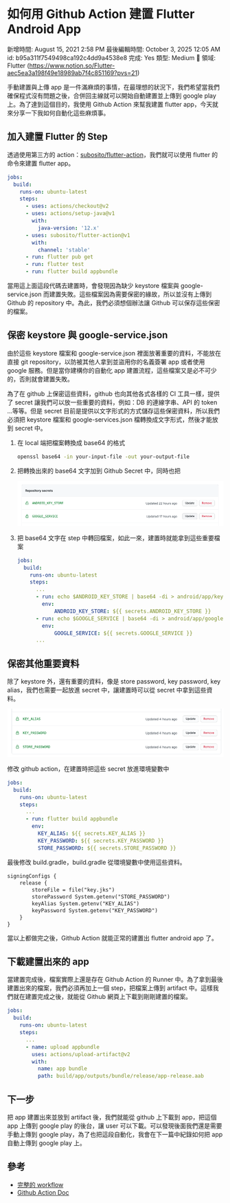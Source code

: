 # 如何用 Github Action 建置 Flutter Android App

新增時間: August 15, 2021 2:58 PM
最後編輯時間: October 3, 2025 12:05 AM
id: b95a311f7549498ca192c4dd9a4538e8
完成: Yes
類型: Medium
🧩 領域: Flutter (https://www.notion.so/Flutter-aec5ea3a198f49e18989ab7f4c851169?pvs=21)

手動建置與上傳 app 是一件滿麻煩的事情，在最理想的狀況下，我們希望當我們確保程式沒有問題之後，合併回主線就可以開始自動建置並上傳到 google play 上。為了達到這個目的，我使用 Github Action 來幫我建置 flutter app，今天就來分享一下我如何自動化這些麻煩事。

## 加入建置 Flutter 的 Step

透過使用第三方的 action：[subosito/flutter-action](https://github.com/subosito/flutter-action)，我們就可以使用 flutter 的命令來建置 flutter app。

```yaml
jobs:
  build:
    runs-on: ubuntu-latest
    steps:
      - uses: actions/checkout@v2
      - uses: actions/setup-java@v1
        with:
          java-version: '12.x'
 	  - uses: subosito/flutter-action@v1
        with:
          channel: 'stable'
      - run: flutter pub get
      - run: flutter test
      - run: flutter build appbundle
```

當用這上面這段代碼去建置時，會發現因為缺少 keystore 檔案與 google-service.json 而建置失敗。這些檔案因為需要保密的緣故，所以並沒有上傳到 Github 的 repository 中。為此，我們必須想個辦法讓 Github 可以保存這些保密的檔案。

## 保密 keystore 與 google-service.json

由於這些 keystore 檔案和 google-service.json 裡面放著重要的資料，不能放在直接 git repository，以防被其他人拿到並盜用你的名義簽署 app 或者使用 google 服務。但是當你建構你的自動化 app 建置流程，這些檔案又是必不可少的，否則就會建置失敗。

為了在 github 上保密這些資料，github 也向其他各式各樣的 CI 工具一樣，提供了 secret 讓我們可以放一些重要的資料，例如：DB 的連線字串、API 的 token ...等等。但是 secret 目前是提供以文字形式的方式儲存這些保密資料，所以我們必須把 keystore 檔案和 google-services.json 檔轉換成文字形式，然後才能放到 secret 中。

1. 在 local 端把檔案轉換成 base64 的格式
    
    ```bash
    openssl base64 -in your-input-file -out your-output-file
    ```
    
2. 把轉換出來的 base64 文字加到 Github Secret 中，同時也把
    
    ![截圖 2021-08-15 下午1.47.30.png](%E5%A6%82%E4%BD%95%E7%94%A8%20Github%20Action%20%E5%BB%BA%E7%BD%AE%20Flutter%20Android%20App/%E6%88%AA%E5%9C%96_2021-08-15_%E4%B8%8B%E5%8D%881.47.30.png)
    
3. 把 base64 文字在 step 中轉回檔案，如此一來，建置時就能拿到這些重要檔案
    
    ```yaml
    jobs:
      build:
        runs-on: ubuntu-latest
        steps:
    	  ...
    	  - run: echo $ANDROID_KEY_STORE | base64 -di > android/app/key.jks
      		env:
        		ANDROID_KEY_STORE: ${{ secrets.ANDROID_KEY_STORE }}
    	  - run: echo $GOOGLE_SERVICE | base64 -di > android/app/google-services.jon
      		env:
        		GOOGLE_SERVICE: ${{ secrets.GOOGLE_SERVICE }}
    	  ...
    ```
    

## 保密其他重要資料

除了 keystore 外，還有重要的資料，像是 store password, key password, key alias，我們也需要一起放進 secret 中，讓建置時可以從 secret 中拿到這些資料。

![Pasted image 20210815142324.png](%E5%A6%82%E4%BD%95%E7%94%A8%20Github%20Action%20%E5%BB%BA%E7%BD%AE%20Flutter%20Android%20App/Pasted_image_20210815142324.png)

修改 github action，在建置時把這些 secret 放進環境變數中

```yaml
jobs:
  build:
    runs-on: ubuntu-latest
    steps:
      ...
      - run: flutter build appbundle
	  	env:
  		  KEY_ALIAS: ${{ secrets.KEY_ALIAS }}
  		  KEY_PASSWORD: ${{ secrets.KEY_PASSWORD }}
  		  STORE_PASSWORD: ${{ secrets.STORE_PASSWORD }}

```

最後修改 build.gradle，build.gradle 從環境變數中使用這些資料。

```
signingConfigs {
	release {
 		storeFile = file("key.jks")
 		storePassword System.getenv("STORE_PASSWORD")
 		keyAlias System.getenv("KEY_ALIAS")
 		keyPassword System.getenv("KEY_PASSWORD")
 	}
}
```

當以上都做完之後，Github Action 就能正常的建置出 flutter android app 了。

## 下載建置出來的 app

當建置完成後，檔案實際上還是存在 Github Action 的 Runner 中。為了拿到最後建置出來的檔案，我們必須再加上一個 step，把檔案上傳到 artifact 中。這樣我們就在建置完成之後，就能從 Github 網頁上下載到剛剛建置的檔案。

```yaml
jobs:
  build:
    runs-on: ubuntu-latest
    steps:
      ...
	  - name: upload appbundle
  		uses: actions/upload-artifact@v2
  		with:
    	  name: app bundle
    	  path: build/app/outputs/bundle/release/app-release.aab

```

## 下一步

把 app 建置出來並放到 artifact 後，我們就能從 github 上下載到 app，把這個 app 上傳到 google play 的後台，讓 user 可以下載。可以發現後面我們還是需要手動上傳到 google play，為了也把這段自動化，我會在下一篇中紀錄如何把 app 自動上傳到 google play 上。

## 參考

- [完整的 workflow](https://github.com/easylive1989/LittleFlowerApp/blob/master/.github/workflows/build.yml)
- [Github Action Doc](https://docs.github.com/en/actions/guides/storing-workflow-data-as-artifacts#uploading-build-and-test-artifacts)